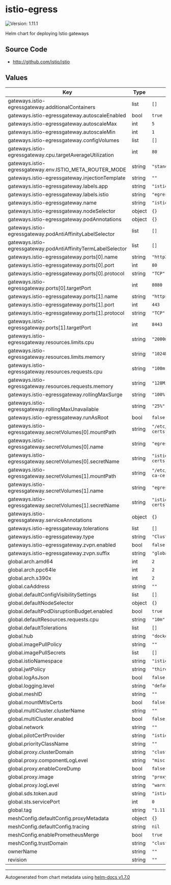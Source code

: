 # istio-egress

![Version: 1.11.1](https://img.shields.io/badge/Version-1.11.1-informational?style=flat-square)

Helm chart for deploying Istio gateways

## Source Code

* <http://github.com/istio/istio>

## Values

| Key | Type | Default | Description |
|-----|------|---------|-------------|
| gateways.istio-egressgateway.additionalContainers | list | `[]` |  |
| gateways.istio-egressgateway.autoscaleEnabled | bool | `true` |  |
| gateways.istio-egressgateway.autoscaleMax | int | `5` |  |
| gateways.istio-egressgateway.autoscaleMin | int | `1` |  |
| gateways.istio-egressgateway.configVolumes | list | `[]` |  |
| gateways.istio-egressgateway.cpu.targetAverageUtilization | int | `80` |  |
| gateways.istio-egressgateway.env.ISTIO_META_ROUTER_MODE | string | `"standard"` |  |
| gateways.istio-egressgateway.injectionTemplate | string | `""` |  |
| gateways.istio-egressgateway.labels.app | string | `"istio-egressgateway"` |  |
| gateways.istio-egressgateway.labels.istio | string | `"egressgateway"` |  |
| gateways.istio-egressgateway.name | string | `"istio-egressgateway"` |  |
| gateways.istio-egressgateway.nodeSelector | object | `{}` |  |
| gateways.istio-egressgateway.podAnnotations | object | `{}` |  |
| gateways.istio-egressgateway.podAntiAffinityLabelSelector | list | `[]` |  |
| gateways.istio-egressgateway.podAntiAffinityTermLabelSelector | list | `[]` |  |
| gateways.istio-egressgateway.ports[0].name | string | `"http2"` |  |
| gateways.istio-egressgateway.ports[0].port | int | `80` |  |
| gateways.istio-egressgateway.ports[0].protocol | string | `"TCP"` |  |
| gateways.istio-egressgateway.ports[0].targetPort | int | `8080` |  |
| gateways.istio-egressgateway.ports[1].name | string | `"https"` |  |
| gateways.istio-egressgateway.ports[1].port | int | `443` |  |
| gateways.istio-egressgateway.ports[1].protocol | string | `"TCP"` |  |
| gateways.istio-egressgateway.ports[1].targetPort | int | `8443` |  |
| gateways.istio-egressgateway.resources.limits.cpu | string | `"2000m"` |  |
| gateways.istio-egressgateway.resources.limits.memory | string | `"1024Mi"` |  |
| gateways.istio-egressgateway.resources.requests.cpu | string | `"100m"` |  |
| gateways.istio-egressgateway.resources.requests.memory | string | `"128Mi"` |  |
| gateways.istio-egressgateway.rollingMaxSurge | string | `"100%"` |  |
| gateways.istio-egressgateway.rollingMaxUnavailable | string | `"25%"` |  |
| gateways.istio-egressgateway.runAsRoot | bool | `false` |  |
| gateways.istio-egressgateway.secretVolumes[0].mountPath | string | `"/etc/istio/egressgateway-certs"` |  |
| gateways.istio-egressgateway.secretVolumes[0].name | string | `"egressgateway-certs"` |  |
| gateways.istio-egressgateway.secretVolumes[0].secretName | string | `"istio-egressgateway-certs"` |  |
| gateways.istio-egressgateway.secretVolumes[1].mountPath | string | `"/etc/istio/egressgateway-ca-certs"` |  |
| gateways.istio-egressgateway.secretVolumes[1].name | string | `"egressgateway-ca-certs"` |  |
| gateways.istio-egressgateway.secretVolumes[1].secretName | string | `"istio-egressgateway-ca-certs"` |  |
| gateways.istio-egressgateway.serviceAnnotations | object | `{}` |  |
| gateways.istio-egressgateway.tolerations | list | `[]` |  |
| gateways.istio-egressgateway.type | string | `"ClusterIP"` |  |
| gateways.istio-egressgateway.zvpn.enabled | bool | `false` |  |
| gateways.istio-egressgateway.zvpn.suffix | string | `"global"` |  |
| global.arch.amd64 | int | `2` |  |
| global.arch.ppc64le | int | `2` |  |
| global.arch.s390x | int | `2` |  |
| global.caAddress | string | `""` |  |
| global.defaultConfigVisibilitySettings | list | `[]` |  |
| global.defaultNodeSelector | object | `{}` |  |
| global.defaultPodDisruptionBudget.enabled | bool | `true` |  |
| global.defaultResources.requests.cpu | string | `"10m"` |  |
| global.defaultTolerations | list | `[]` |  |
| global.hub | string | `"docker.io/istio"` |  |
| global.imagePullPolicy | string | `""` |  |
| global.imagePullSecrets | list | `[]` |  |
| global.istioNamespace | string | `"istio-system"` |  |
| global.jwtPolicy | string | `"third-party-jwt"` |  |
| global.logAsJson | bool | `false` |  |
| global.logging.level | string | `"default:info"` |  |
| global.meshID | string | `""` |  |
| global.mountMtlsCerts | bool | `false` |  |
| global.multiCluster.clusterName | string | `""` |  |
| global.multiCluster.enabled | bool | `false` |  |
| global.network | string | `""` |  |
| global.pilotCertProvider | string | `"istiod"` |  |
| global.priorityClassName | string | `""` |  |
| global.proxy.clusterDomain | string | `"cluster.local"` |  |
| global.proxy.componentLogLevel | string | `"misc:error"` |  |
| global.proxy.enableCoreDump | bool | `false` |  |
| global.proxy.image | string | `"proxyv2"` |  |
| global.proxy.logLevel | string | `"warning"` |  |
| global.sds.token.aud | string | `"istio-ca"` |  |
| global.sts.servicePort | int | `0` |  |
| global.tag | string | `"1.11.1"` |  |
| meshConfig.defaultConfig.proxyMetadata | object | `{}` |  |
| meshConfig.defaultConfig.tracing | string | `nil` |  |
| meshConfig.enablePrometheusMerge | bool | `true` |  |
| meshConfig.trustDomain | string | `"cluster.local"` |  |
| ownerName | string | `""` |  |
| revision | string | `""` |  |

----------------------------------------------
Autogenerated from chart metadata using [helm-docs v1.7.0](https://github.com/norwoodj/helm-docs/releases/v1.7.0)
